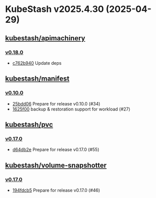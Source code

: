 # KubeStash v2025.4.30 (2025-04-29)


## [kubestash/apimachinery](https://github.com/kubestash/apimachinery)

### [v0.18.0](https://github.com/kubestash/apimachinery/releases/tag/v0.18.0)

- [c762b940](https://github.com/kubestash/apimachinery/commit/c762b940) Update deps



## [kubestash/manifest](https://github.com/kubestash/manifest)

### [v0.10.0](https://github.com/kubestash/manifest/releases/tag/v0.10.0)

- [25bdd06](https://github.com/kubestash/manifest/commit/25bdd06) Prepare for release v0.10.0 (#34)
- [1625f00](https://github.com/kubestash/manifest/commit/1625f00) backup & restoration support for workload (#27)



## [kubestash/pvc](https://github.com/kubestash/pvc)

### [v0.17.0](https://github.com/kubestash/pvc/releases/tag/v0.17.0)

- [d64db2e](https://github.com/kubestash/pvc/commit/d64db2e) Prepare for release v0.17.0 (#55)



## [kubestash/volume-snapshotter](https://github.com/kubestash/volume-snapshotter)

### [v0.17.0](https://github.com/kubestash/volume-snapshotter/releases/tag/v0.17.0)

- [194fdcb5](https://github.com/kubestash/volume-snapshotter/commit/194fdcb5) Prepare for release v0.17.0 (#46)



